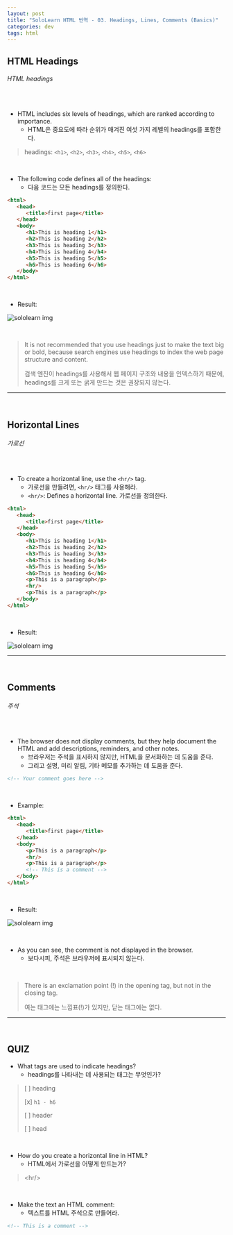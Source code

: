 ```yaml
---
layout: post
title: "SoloLearn HTML 번역 - 03. Headings, Lines, Comments (Basics)"
categories: dev
tags: html
---
```


## HTML Headings

###### HTML headings

<br>

- HTML includes six levels of headings, which are ranked according to importance.
  - HTML은 중요도에 따라 순위가 매겨진 여섯 가지 레벨의 headings를 포함한다.

> headings: `<h1>`, `<h2>`, `<h3>`, `<h4>`, `<h5>`, `<h6>`

<br>

- The following code defines all of the headings:
  - 다음 코드는 모든 headings를 정의한다.

```html
<html>
   <head>
      <title>first page</title>
   </head>
   <body>
      <h1>This is heading 1</h1>
      <h2>This is heading 2</h2>
      <h3>This is heading 3</h3>
      <h4>This is heading 4</h4>
      <h5>This is heading 5</h5>
      <h6>This is heading 6</h6>
   </body>
</html>
```

<br>

- Result:

![sololearn img](/assets/img/sololearn-html-basic-03-01.jpeg)

<br>

> It is not recommended that you use headings just to make the text big or bold, because search engines use headings to index the web page structure and content.
>
> 검색 엔진이 headings를 사용해서 웹 페이지 구조와 내용을 인덱스하기 때문에, headings를 크게 또는 굵게 만드는 것은 권장되지 않는다.

------

<br>

## Horizontal Lines

###### 가로선

<br>

- To create a horizontal line, use the `<hr/>` tag.
  - 가로선을 만들려면, `<hr/>` 태그를 사용해라.
  - `<hr/>`: Defines a horizontal line. 가로선을 정의한다.

```html
<html>
   <head>
      <title>first page</title>
   </head>
   <body>
      <h1>This is heading 1</h1>
      <h2>This is heading 2</h2>
      <h3>This is heading 3</h3>
      <h4>This is heading 4</h4>
      <h5>This is heading 5</h5>
      <h6>This is heading 6</h6>
      <p>This is a paragraph</p>
      <hr/>
      <p>This is a paragraph</p>
   </body>
</html>
```

<br>

- Result:

![sololearn img](/assets/img/sololearn-html-basic-03-02.jpeg)

------

<br>

## Comments

###### 주석

<br>

- The browser does not display comments, but they help document the HTML and add descriptions, reminders, and other notes.
  - 브라우저는 주석을 표시하지 않지만, HTML을 문서화하는 데 도움을 준다.
  - 그리고 설명, 미리 알림, 기타 메모를 추가하는 데 도움을 준다.

```html
<!-- Your comment goes here -->
```

<br>

- Example:

```html
<html>
   <head>
      <title>first page</title>
   </head>
   <body>
      <p>This is a paragraph</p>
      <hr/>
      <p>This is a paragraph</p>
      <!-- This is a comment -->
   </body>
</html>
```

<br>

- Result:

![sololearn img](/assets/img/sololearn-html-basic-03-03.jpeg)

<br>

- As you can see, the comment is not displayed in the browser.
  - 보다시피, 주석은 브라우저에 표시되지 않는다.

<br>

> There is an exclamation point (!) in the opening tag, but not in the closing tag.
>
> 여는 태그에는 느낌표(!)가 있지만, 닫는 태그에는 없다.

------

<br>

## QUIZ

- What tags are used to indicate headings?
  - headings를 나타내는 데 사용되는 태그는 무엇인가?

> [ ] heading
>
> [x] `h1 - h6`
>
> [ ] header
>
> [ ] head

<br>

- How do you create a horizontal line in HTML?
  - HTML에서 가로선을 어떻게 만드는가?

> \<hr/>

<br>

- Make the text an HTML comment:
  - 텍스트를 HTML 주석으로 만들어라.

```html
<!-- This is a comment -->
```

<br>
